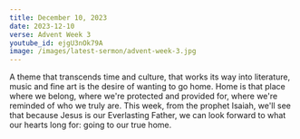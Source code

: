 ```yaml
---
title: December 10, 2023
date: 2023-12-10
verse: Advent Week 3
youtube_id: ejgU3nOk79A
image: /images/latest-sermon/advent-week-3.jpg
---
```


A theme that transcends time and culture, that works its way into literature, music and fine art is the desire of wanting to go home. Home is that place where we belong, where we're protected and provided for, where we're reminded of who we truly are. This week, from the prophet Isaiah, we'll see that because Jesus is our Everlasting Father, we can look forward to what our hearts long for: going to our true home. 
